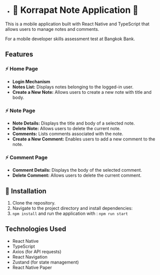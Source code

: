 - # 👋 Korrapat Note Application 👋

This is a mobile application built with React Native and TypeScript that allows users to manage notes and comments.

For a mobile developer skills assessment test at Bangkok Bank.


## Features

### ⚡ Home Page
- **Login Mechanism**
- **Notes List:** Displays notes belonging to the logged-in user.
- **Create a New Note:** Allows users to create a new note with title and body.

### ⚡ Note Page
- **Note Details:** Displays the title and body of a selected note.
- **Delete Note:** Allows users to delete the current note.
- **Comments:** Lists comments associated with the note.
- **Create a New Comment:** Enables users to add a new comment to the note.

### ⚡ Comment Page
- **Comment Details:** Displays the body of the selected comment.
- **Delete Comment:** Allows users to delete the current comment.

## 🌱 Installation
1. Clone the repository.
2. Navigate to the project directory and install dependencies:
3. `npm install` and run the application with : `npm run start`

## Technologies Used
- React Native
- TypeScript
- Axios (for API requests)
- React Navigation
- Zustand (for state management)
- React Native Paper

<!---
AUKPM/AUKPM is a ✨ special ✨ repository because its `README.md` (this file) appears on your GitHub profile.
You can click the Preview link to take a look at your changes.
--->
